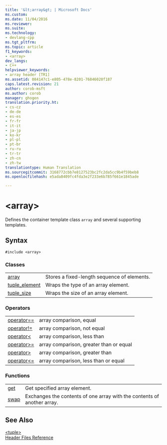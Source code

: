 ```yaml
---
title: '&lt;array&gt; | Microsoft Docs'
ms.custom: 
ms.date: 11/04/2016
ms.reviewer: 
ms.suite: 
ms.technology:
- devlang-cpp
ms.tgt_pltfrm: 
ms.topic: article
f1_keywords:
- <array>
dev_langs:
- C++
helpviewer_keywords:
- array header [TR1]
ms.assetid: 084147c1-e805-478e-8201-76846020f187
caps.latest.revision: 21
author: corob-msft
ms.author: corob
manager: ghogen
translation.priority.ht:
- cs-cz
- de-de
- es-es
- fr-fr
- it-it
- ja-jp
- ko-kr
- pl-pl
- pt-br
- ru-ru
- tr-tr
- zh-cn
- zh-tw
translationtype: Human Translation
ms.sourcegitcommit: 3168772cbb7e8127523bc2fc2da5cc9b4f59beb8
ms.openlocfilehash: e5ada8409fc4fda3e2f233e6b785f661e1845ade

---
```

# &lt;array&gt;
Defines the container template class `array` and several supporting templates.  
  
## Syntax  
  
```  
#include <array>  
```  
  
### Classes  
  
|||  
|-|-|  
|[array](../standard-library/array-class-stl.md)|Stores a fixed-length sequence of elements.|  
|[tuple_element](../standard-library/tuple-element-class-array.md)|Wraps the type of an array element.|  
|[tuple_size](../standard-library/tuple-size-class-array.md)|Wraps the size of an array element.|  
  
### Operators  
  
|||  
|-|-|  
|[operator==](../standard-library/array-operators.md#operator_eq_eq)|array comparison, equal|  
|[operator!=](../standard-library/array-operators.md#operator_neq)|array comparison, not equal|  
|[operator\<](../standard-library/array-operators.md#operator_lt_)|array comparison, less than|  
|[operator>=](../standard-library/array-operators.md#operator_gt__eq)|array comparison, greater than or equal|  
|[operator>](../standard-library/array-operators.md#operator_gt_)|array comparison, greater than|  
|[operator<=](../standard-library/array-operators.md#operator_lt__eq)|array comparison, less than or equal|  
  
### Functions  
  
|||  
|-|-|  
|[get](../standard-library/array-functions.md#get_function)|Get specified array element.|  
|[swap](../standard-library/array-functions.md#swap_function)|Exchanges the contents of one array with the contents of another array.|  
  
## See Also  
 [\<tuple>](../standard-library/tuple.md)   
 [Header Files Reference](../standard-library/cpp-standard-library-header-files.md)






<!--HONumber=Jan17_HO2-->


